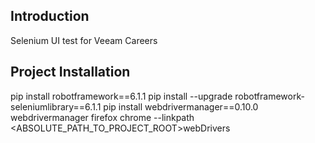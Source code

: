 Introduction
--------------------
Selenium UI test for Veeam Careers

Project Installation
--------------------
pip install robotframework==6.1.1
pip install --upgrade robotframework-seleniumlibrary==6.1.1
pip install webdrivermanager==0.10.0
webdrivermanager firefox chrome --linkpath <ABSOLUTE_PATH_TO_PROJECT_ROOT>webDrivers

